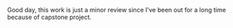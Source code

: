 Good day, this work is just a minor review since I've been out for a long time because of capstone project.
